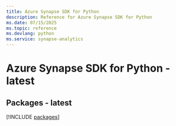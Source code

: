 ```yaml
---
title: Azure Synapse SDK for Python
description: Reference for Azure Synapse SDK for Python
ms.date: 07/15/2025
ms.topic: reference
ms.devlang: python
ms.service: synapse-analytics
---
```

# Azure Synapse SDK for Python - latest
## Packages - latest
[!INCLUDE [packages](synapse-index.md)]